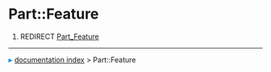 # Part::Feature
1.  REDIRECT [Part_Feature](Part_Feature.md)



---
![](images/Right_arrow.png) [documentation index](../README.md) > Part::Feature
